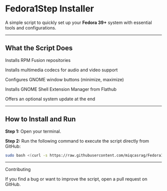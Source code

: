 # **Fedora1Step Installer**

A simple script to quickly set up your **Fedora 39+** system with essential tools and configurations.

---

## **What the Script Does**

Installs RPM Fusion repositories

Installs multimedia codecs for audio and video support

Configures GNOME window buttons (minimize, maximize)

Installs GNOME Shell Extension Manager from Flathub

Offers an optional system update at the end

---

## **How to Install and Run**

**Step 1:** Open your terminal.

**Step 2:** Run the following command to execute the script directly from GitHub:

```bash
sudo bash <(curl -s https://raw.githubusercontent.com/miqcasrag/Fedora1Step/main/Fedora1Step.sh)
```

---

Contributing

If you find a bug or want to improve the script, open a pull request on GitHub.
